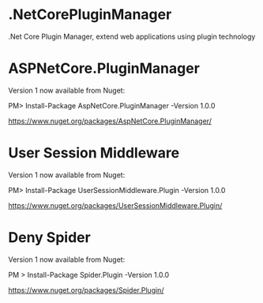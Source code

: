 # .NetCorePluginManager
.Net Core Plugin Manager, extend web applications using plugin technology

# ASPNetCore.PluginManager
Version 1 now available from Nuget:

PM> Install-Package AspNetCore.PluginManager -Version 1.0.0

https://www.nuget.org/packages/AspNetCore.PluginManager/


# User Session Middleware
Version 1 now available from Nuget:

PM> Install-Package UserSessionMiddleware.Plugin -Version 1.0.0

https://www.nuget.org/packages/UserSessionMiddleware.Plugin/

# Deny Spider
Version 1 now available from Nuget:

PM > Install-Package Spider.Plugin -Version 1.0.0

https://www.nuget.org/packages/Spider.Plugin/
